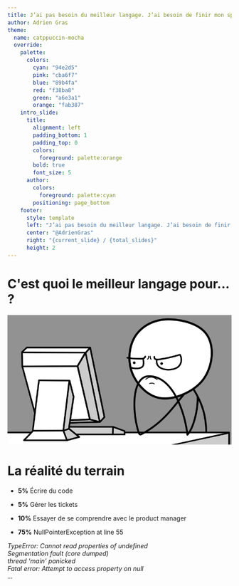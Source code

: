 ```yaml
---
title: J’ai pas besoin du meilleur langage. J’ai besoin de finir mon sprint
author: Adrien Gras
theme:
  name: catppuccin-mocha
  override:
    palette:
      colors:
        cyan: "94e2d5"
        pink: "cba6f7"
        blue: "89b4fa"
        red: "f38ba8"
        green: "a6e3a1"
        orange: "fab387"
    intro_slide:
      title:
        alignment: left
        padding_bottom: 1
        padding_top: 0
        colors:
          foreground: palette:orange
        bold: true
        font_size: 5
      author:
        colors:
          foreground: palette:cyan
        positioning: page_bottom
    footer:
      style: template
      left: "J’ai pas besoin du meilleur langage. J’ai besoin de finir mon sprint"
      center: "@AdrienGras"
      right: "{current_slide} / {total_slides}"
      height: 2
---
```


<!-- font_size: 3 -->

C'est quoi le meilleur langage pour... ?
===

![](./assets/meme01.png)

<!-- end_slide -->
<!-- font_size: 3 -->

La réalité du terrain
===

<!-- pause -->
- <span style="color: palette:cyan">**5%**</span> Écrire du code
<!-- pause -->
- <span style="color: palette:pink">**5%**</span> Gérer les tickets
<!-- pause -->
- <span style="color: palette:blue">**10%**</span> Essayer de se comprendre avec le product manager
<!-- pause -->
- <span style="color: palette:red">**75%**</span> NullPointerException at line 55
<!-- pause -->

<!-- new_lines: 1 -->
*TypeError: Cannot read properties of undefined*  
*Segmentation fault (core dumped)*  
*thread 'main' panicked*  
*Fatal error: Attempt to access property on null*  
*...*


<!-- end_slide -->
